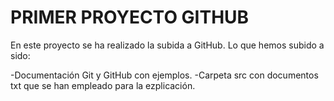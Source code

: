 # PRIMER PROYECTO GITHUB

En este proyecto se ha realizado la subida a GitHub. Lo que hemos subido a sido:

-Documentación Git y GitHub con ejemplos.
-Carpeta src con documentos txt que se han empleado para la ezplicación.
